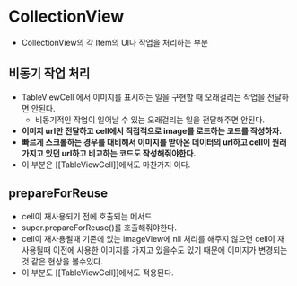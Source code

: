 # CollectionView
- CollectionView의 각 Item의 UI나 작업을 처리하는 부분
## 비동기 작업 처리
- TableViewCell 에서 이미지를 표시하는 일을 구현할 때 오래걸리는 작업을 전달하면 안된다. 
	- 비동기적인 작업이 일어날 수 있는 오래걸리는 일을 전달해주면 안된다.
- **이미지 url만 전달하고 cell에서 직접적으로 image를 로드하는 코드를 작성하자.**
- **빠르게 스크롤하는 경우를 대비해서 이미지를 받아온 데이터의 url하고 cell이 원래 가지고 있던 url하고 비교하는 코드도 작성해줘야한다.**
- 이 부분은 [[TableViewCell]]에서도 마찬가지 이다.
## prepareForReuse
- cell이 재사용되기 전에 호출되는 메서드
- super.prepareForReuse()를 호출해줘야한다.
- cell이 재사용될때 기존에 있는 imageView에 nil 처리를 해주지 않으면 cell이 재사용될때 이전에 사용한 이미지를 가지고 있을수도 있기 때문에 이미지가 변경되는 것 같은 현상을 볼수있다.
- 이 부분도 [[TableViewCell]]에서도 적용된다.